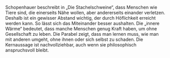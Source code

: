 Schopenhauer beschreibt in „Die Stachelschweine“, dass Menschen wie Tiere sind, die 
einerseits Nähe wollen, aber andererseits einander verletzen. Deshalb ist ein gewisser 
Abstand wichtig, der durch Höflichkeit erreicht werden kann. So lässt sich das Miteinander 
besser aushalten. Die „innere Wärme“ bedeutet, dass manche Menschen genug Kraft 
haben, um ohne Gesellschaft zu leben. Die Parabel zeigt, dass man lernen muss, wie man 
mit anderen umgeht, ohne ihnen oder sich selbst zu schaden. Die Kernaussage ist 
nachvollziehbar, auch wenn sie philosophisch anspruchsvoll bleibt. 